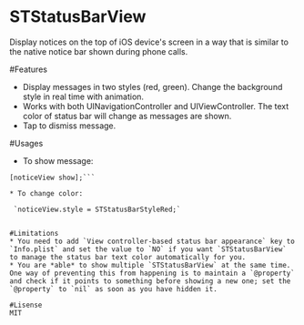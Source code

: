 # STStatusBarView
Display notices on the top of iOS device's screen in a way that is similar to the native notice bar shown during phone calls.

#Features
* Display messages in two styles (red, green). Change the background style in real time with animation.
* Works with both UINavigationController and UIViewController. The text color of status bar will change as messages are shown.
* Tap to dismiss message.

#Usages
* To show message:

 ```STStatusBarView *noticeView = [[STStatusBarView alloc] initWithText:@"This is a warning message."];
[noticeView show];```

* To change color:
    
  `noticeView.style = STStatusBarStyleRed;`


#Limitations
* You need to add `View controller-based status bar appearance` key to `Info.plist` and set the value to `NO` if you want `STStatusBarView` to manage the status bar text color automatically for you.
* You are *able* to show multiple `STStatusBarView` at the same time. One way of preventing this from happening is to maintain a `@property` and check if it points to something before showing a new one; set the `@property` to `nil` as soon as you have hidden it.

#Lisense
MIT